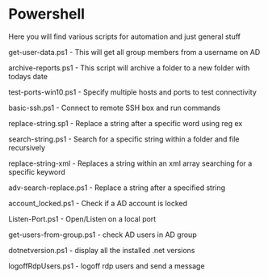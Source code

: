 # Powershell

Here you will find various scripts for automation and just general stuff

get-user-data.ps1 - This will get all group members from a username on AD

archive-reports.ps1 - This script will archive a folder to a new folder with todays date

test-ports-win10.ps1 - Specify multiple hosts and ports to test connectivity

basic-ssh.ps1 - Connect to remote SSH box and run commands

replace-string.sp1 - Replace a string after a specific word using reg ex

search-string.ps1 - Search for a specific string within a folder and file recursively

replace-string-xml - Replaces a string within an xml array searching for a specific keyword

adv-search-replace.ps1 - Replace a string after a specified string 

account_locked.ps1 - Check if a AD account is locked

Listen-Port.ps1 - Open/Listen on a local port 

get-users-from-group.ps1 - check AD users in AD group

dotnetversion.ps1 - display all the installed .net versions

logoffRdpUsers.ps1 - logoff rdp users and send a message
